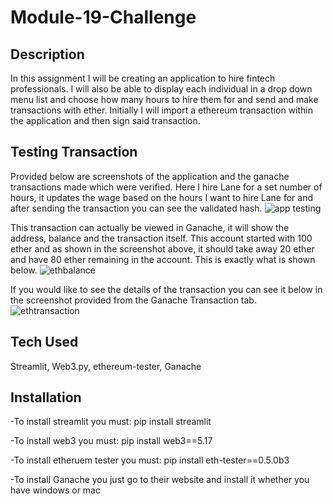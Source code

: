# Module-19-Challenge
## Description
In this assignment I will be creating an application to hire fintech professionals. I will also be able to display each individual in a drop down menu list and choose how many hours to hire them for and send and make transactions with ether. Initially I will import a ethereum transaction within the application and then sign said transaction.
## Testing Transaction
Provided below are screenshots of the application and the ganache transactions made which were verified. 
Here I hire Lane for a set number of hours, it updates the wage based on the hours I want to hire Lane for and after sending the transaction you can see the validated hash.
![app testing](https://github.com/nkp1027/Module-19-Challenge/assets/133065472/584aa395-481b-4445-8003-bb13198c567b)

This transaction can actually be viewed in Ganache, it will show the address, balance and the transaction itself. This account started with 100 ether and as shown in the screenshot above, it should take away 20 ether and have 80  ether remaining in the account. This is exactly what is shown below.
![ethbalance](https://github.com/nkp1027/Module-19-Challenge/assets/133065472/0a07739e-ce8f-4f2c-8987-fad394601699)

If you would like to see the details of the transaction you can see it below in the screenshot provided from the Ganache Transaction tab.
![ethtransaction](https://github.com/nkp1027/Module-19-Challenge/assets/133065472/73291fb8-e61f-4a65-ade7-173415372814)

## Tech Used
Streamlit, Web3.py, ethereum-tester, Ganache

## Installation
-To install streamlit you must: pip install streamlit

-To install web3 you must: pip install web3==5.17

-To install etheruem tester you must: pip install eth-tester==0.5.0b3

-To install Ganache you just go to their website and install it whether you have windows or mac
